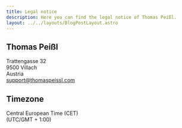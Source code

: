 ```yaml
---
title: Legal notice
description: Here you can find the legal notice of Thomas Peißl.
layout: ../../layouts/BlogPostLayout.astro
---
```


## Thomas Peißl
Trattengasse 32  
9500 Villach  
Austria  
support@thomaspeissl.com

## Timezone
Central European Time (CET)  
(UTC/GMT + 1:00)
